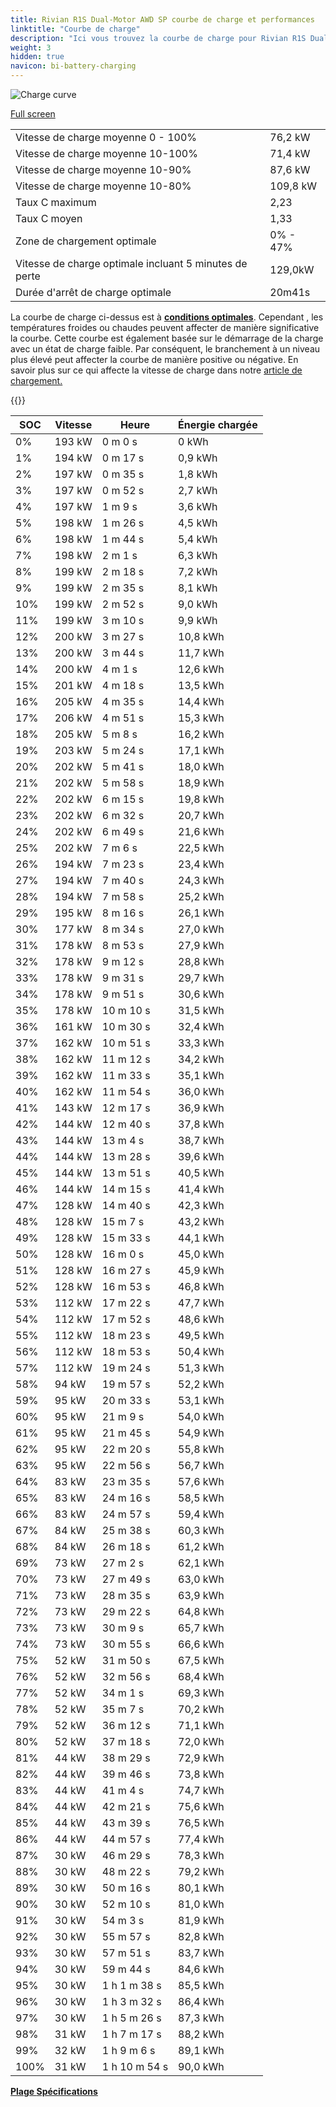 ```yaml
---
title: Rivian R1S Dual-Motor AWD SP courbe de charge et performances
linktitle: "Courbe de charge"
description: "Ici vous trouvez la courbe de charge pour Rivian R1S Dual-Motor AWD SP."
weight: 3
hidden: true
navicon: bi-battery-charging
---
```

<!-- markdownlint-disable MD033 -->
<img src="/images/models/rivian/r1/r1s_dual-motor_awd_sp/chargingcurve.svg" alt="Charge curve" class="img-fluid">

[Full screen](/images/models/rivian/r1/r1s_dual-motor_awd_sp/chargingcurve.svg)


<table class="table table-striped border">
<tbody>
<tr>
<td>Vitesse de charge moyenne 0 - 100%</td><td>76,2 kW</td>
</tr>
<tr>
<td>Vitesse de charge moyenne 10-100%</td><td>71,4 kW</td>
</tr>
<tr>
<td>Vitesse de charge moyenne 10-90%</td><td>87,6 kW</td>
</tr>
<tr>
<td>Vitesse de charge moyenne 10-80%</td><td>109,8 kW</td>
</tr>
<tr>
<td>Taux C maximum</td><td>2,23</td>
</tr>
<tr>
<td>Taux C moyen</td><td>1,33</td>
</tr>
<tr>
<td>Zone de chargement optimale</td><td>0% - 47%</td>
</tr>
<tr>
<td>Vitesse de charge optimale incluant 5 minutes de perte</td><td>129,0kW</td>
</tr>
<tr>
<td>Durée d'arrêt de charge optimale</td><td>20m41s</td>
</tr>
</tbody>
</table>


La courbe de charge ci-dessus est à **[conditions optimales](../../../../../technology/battery/charging/#temperature)**. Cependant , les températures froides ou chaudes peuvent affecter de manière significative la courbe. Cette courbe est également basée sur le démarrage de la charge avec un état de charge faible. Par conséquent, le branchement à un niveau plus élevé peut affecter la courbe de manière positive ou négative. En savoir plus sur ce qui affecte la vitesse de charge dans notre [article de chargement.](../../../../../technology/battery/charging/)


{{<evkxdisplayaddarticle />}}
<table class="table table-striped border">
<thead>
<tr><th>SOC</th><th>Vitesse</th><th>Heure</th><th>Énergie chargée</th></tr>
</thead>
<tbody>
<tr>
<td>0%</td><td>193 kW</td><td> 0 m 0 s </td><td>0 kWh </td>
</tr>
<tr>
<td>1%</td><td>194 kW</td><td> 0 m 17 s </td><td>0,9 kWh </td>
</tr>
<tr>
<td>2%</td><td>197 kW</td><td> 0 m 35 s </td><td>1,8 kWh </td>
</tr>
<tr>
<td>3%</td><td>197 kW</td><td> 0 m 52 s </td><td>2,7 kWh </td>
</tr>
<tr>
<td>4%</td><td>197 kW</td><td> 1 m 9 s </td><td>3,6 kWh </td>
</tr>
<tr>
<td>5%</td><td>198 kW</td><td> 1 m 26 s </td><td>4,5 kWh </td>
</tr>
<tr>
<td>6%</td><td>198 kW</td><td> 1 m 44 s </td><td>5,4 kWh </td>
</tr>
<tr>
<td>7%</td><td>198 kW</td><td> 2 m 1 s </td><td>6,3 kWh </td>
</tr>
<tr>
<td>8%</td><td>199 kW</td><td> 2 m 18 s </td><td>7,2 kWh </td>
</tr>
<tr>
<td>9%</td><td>199 kW</td><td> 2 m 35 s </td><td>8,1 kWh </td>
</tr>
<tr>
<td>10%</td><td>199 kW</td><td> 2 m 52 s </td><td>9,0 kWh </td>
</tr>
<tr>
<td>11%</td><td>199 kW</td><td> 3 m 10 s </td><td>9,9 kWh </td>
</tr>
<tr>
<td>12%</td><td>200 kW</td><td> 3 m 27 s </td><td>10,8 kWh </td>
</tr>
<tr>
<td>13%</td><td>200 kW</td><td> 3 m 44 s </td><td>11,7 kWh </td>
</tr>
<tr>
<td>14%</td><td>200 kW</td><td> 4 m 1 s </td><td>12,6 kWh </td>
</tr>
<tr>
<td>15%</td><td>201 kW</td><td> 4 m 18 s </td><td>13,5 kWh </td>
</tr>
<tr>
<td>16%</td><td>205 kW</td><td> 4 m 35 s </td><td>14,4 kWh </td>
</tr>
<tr>
<td>17%</td><td>206 kW</td><td> 4 m 51 s </td><td>15,3 kWh </td>
</tr>
<tr>
<td>18%</td><td>205 kW</td><td> 5 m 8 s </td><td>16,2 kWh </td>
</tr>
<tr>
<td>19%</td><td>203 kW</td><td> 5 m 24 s </td><td>17,1 kWh </td>
</tr>
<tr>
<td>20%</td><td>202 kW</td><td> 5 m 41 s </td><td>18,0 kWh </td>
</tr>
<tr>
<td>21%</td><td>202 kW</td><td> 5 m 58 s </td><td>18,9 kWh </td>
</tr>
<tr>
<td>22%</td><td>202 kW</td><td> 6 m 15 s </td><td>19,8 kWh </td>
</tr>
<tr>
<td>23%</td><td>202 kW</td><td> 6 m 32 s </td><td>20,7 kWh </td>
</tr>
<tr>
<td>24%</td><td>202 kW</td><td> 6 m 49 s </td><td>21,6 kWh </td>
</tr>
<tr>
<td>25%</td><td>202 kW</td><td> 7 m 6 s </td><td>22,5 kWh </td>
</tr>
<tr>
<td>26%</td><td>194 kW</td><td> 7 m 23 s </td><td>23,4 kWh </td>
</tr>
<tr>
<td>27%</td><td>194 kW</td><td> 7 m 40 s </td><td>24,3 kWh </td>
</tr>
<tr>
<td>28%</td><td>194 kW</td><td> 7 m 58 s </td><td>25,2 kWh </td>
</tr>
<tr>
<td>29%</td><td>195 kW</td><td> 8 m 16 s </td><td>26,1 kWh </td>
</tr>
<tr>
<td>30%</td><td>177 kW</td><td> 8 m 34 s </td><td>27,0 kWh </td>
</tr>
<tr>
<td>31%</td><td>178 kW</td><td> 8 m 53 s </td><td>27,9 kWh </td>
</tr>
<tr>
<td>32%</td><td>178 kW</td><td> 9 m 12 s </td><td>28,8 kWh </td>
</tr>
<tr>
<td>33%</td><td>178 kW</td><td> 9 m 31 s </td><td>29,7 kWh </td>
</tr>
<tr>
<td>34%</td><td>178 kW</td><td> 9 m 51 s </td><td>30,6 kWh </td>
</tr>
<tr>
<td>35%</td><td>178 kW</td><td> 10 m 10 s </td><td>31,5 kWh </td>
</tr>
<tr>
<td>36%</td><td>161 kW</td><td> 10 m 30 s </td><td>32,4 kWh </td>
</tr>
<tr>
<td>37%</td><td>162 kW</td><td> 10 m 51 s </td><td>33,3 kWh </td>
</tr>
<tr>
<td>38%</td><td>162 kW</td><td> 11 m 12 s </td><td>34,2 kWh </td>
</tr>
<tr>
<td>39%</td><td>162 kW</td><td> 11 m 33 s </td><td>35,1 kWh </td>
</tr>
<tr>
<td>40%</td><td>162 kW</td><td> 11 m 54 s </td><td>36,0 kWh </td>
</tr>
<tr>
<td>41%</td><td>143 kW</td><td> 12 m 17 s </td><td>36,9 kWh </td>
</tr>
<tr>
<td>42%</td><td>144 kW</td><td> 12 m 40 s </td><td>37,8 kWh </td>
</tr>
<tr>
<td>43%</td><td>144 kW</td><td> 13 m 4 s </td><td>38,7 kWh </td>
</tr>
<tr>
<td>44%</td><td>144 kW</td><td> 13 m 28 s </td><td>39,6 kWh </td>
</tr>
<tr>
<td>45%</td><td>144 kW</td><td> 13 m 51 s </td><td>40,5 kWh </td>
</tr>
<tr>
<td>46%</td><td>144 kW</td><td> 14 m 15 s </td><td>41,4 kWh </td>
</tr>
<tr>
<td>47%</td><td>128 kW</td><td> 14 m 40 s </td><td>42,3 kWh </td>
</tr>
<tr>
<td>48%</td><td>128 kW</td><td> 15 m 7 s </td><td>43,2 kWh </td>
</tr>
<tr>
<td>49%</td><td>128 kW</td><td> 15 m 33 s </td><td>44,1 kWh </td>
</tr>
<tr>
<td>50%</td><td>128 kW</td><td> 16 m 0 s </td><td>45,0 kWh </td>
</tr>
<tr>
<td>51%</td><td>128 kW</td><td> 16 m 27 s </td><td>45,9 kWh </td>
</tr>
<tr>
<td>52%</td><td>128 kW</td><td> 16 m 53 s </td><td>46,8 kWh </td>
</tr>
<tr>
<td>53%</td><td>112 kW</td><td> 17 m 22 s </td><td>47,7 kWh </td>
</tr>
<tr>
<td>54%</td><td>112 kW</td><td> 17 m 52 s </td><td>48,6 kWh </td>
</tr>
<tr>
<td>55%</td><td>112 kW</td><td> 18 m 23 s </td><td>49,5 kWh </td>
</tr>
<tr>
<td>56%</td><td>112 kW</td><td> 18 m 53 s </td><td>50,4 kWh </td>
</tr>
<tr>
<td>57%</td><td>112 kW</td><td> 19 m 24 s </td><td>51,3 kWh </td>
</tr>
<tr>
<td>58%</td><td>94 kW</td><td> 19 m 57 s </td><td>52,2 kWh </td>
</tr>
<tr>
<td>59%</td><td>95 kW</td><td> 20 m 33 s </td><td>53,1 kWh </td>
</tr>
<tr>
<td>60%</td><td>95 kW</td><td> 21 m 9 s </td><td>54,0 kWh </td>
</tr>
<tr>
<td>61%</td><td>95 kW</td><td> 21 m 45 s </td><td>54,9 kWh </td>
</tr>
<tr>
<td>62%</td><td>95 kW</td><td> 22 m 20 s </td><td>55,8 kWh </td>
</tr>
<tr>
<td>63%</td><td>95 kW</td><td> 22 m 56 s </td><td>56,7 kWh </td>
</tr>
<tr>
<td>64%</td><td>83 kW</td><td> 23 m 35 s </td><td>57,6 kWh </td>
</tr>
<tr>
<td>65%</td><td>83 kW</td><td> 24 m 16 s </td><td>58,5 kWh </td>
</tr>
<tr>
<td>66%</td><td>83 kW</td><td> 24 m 57 s </td><td>59,4 kWh </td>
</tr>
<tr>
<td>67%</td><td>84 kW</td><td> 25 m 38 s </td><td>60,3 kWh </td>
</tr>
<tr>
<td>68%</td><td>84 kW</td><td> 26 m 18 s </td><td>61,2 kWh </td>
</tr>
<tr>
<td>69%</td><td>73 kW</td><td> 27 m 2 s </td><td>62,1 kWh </td>
</tr>
<tr>
<td>70%</td><td>73 kW</td><td> 27 m 49 s </td><td>63,0 kWh </td>
</tr>
<tr>
<td>71%</td><td>73 kW</td><td> 28 m 35 s </td><td>63,9 kWh </td>
</tr>
<tr>
<td>72%</td><td>73 kW</td><td> 29 m 22 s </td><td>64,8 kWh </td>
</tr>
<tr>
<td>73%</td><td>73 kW</td><td> 30 m 9 s </td><td>65,7 kWh </td>
</tr>
<tr>
<td>74%</td><td>73 kW</td><td> 30 m 55 s </td><td>66,6 kWh </td>
</tr>
<tr>
<td>75%</td><td>52 kW</td><td> 31 m 50 s </td><td>67,5 kWh </td>
</tr>
<tr>
<td>76%</td><td>52 kW</td><td> 32 m 56 s </td><td>68,4 kWh </td>
</tr>
<tr>
<td>77%</td><td>52 kW</td><td> 34 m 1 s </td><td>69,3 kWh </td>
</tr>
<tr>
<td>78%</td><td>52 kW</td><td> 35 m 7 s </td><td>70,2 kWh </td>
</tr>
<tr>
<td>79%</td><td>52 kW</td><td> 36 m 12 s </td><td>71,1 kWh </td>
</tr>
<tr>
<td>80%</td><td>52 kW</td><td> 37 m 18 s </td><td>72,0 kWh </td>
</tr>
<tr>
<td>81%</td><td>44 kW</td><td> 38 m 29 s </td><td>72,9 kWh </td>
</tr>
<tr>
<td>82%</td><td>44 kW</td><td> 39 m 46 s </td><td>73,8 kWh </td>
</tr>
<tr>
<td>83%</td><td>44 kW</td><td> 41 m 4 s </td><td>74,7 kWh </td>
</tr>
<tr>
<td>84%</td><td>44 kW</td><td> 42 m 21 s </td><td>75,6 kWh </td>
</tr>
<tr>
<td>85%</td><td>44 kW</td><td> 43 m 39 s </td><td>76,5 kWh </td>
</tr>
<tr>
<td>86%</td><td>44 kW</td><td> 44 m 57 s </td><td>77,4 kWh </td>
</tr>
<tr>
<td>87%</td><td>30 kW</td><td> 46 m 29 s </td><td>78,3 kWh </td>
</tr>
<tr>
<td>88%</td><td>30 kW</td><td> 48 m 22 s </td><td>79,2 kWh </td>
</tr>
<tr>
<td>89%</td><td>30 kW</td><td> 50 m 16 s </td><td>80,1 kWh </td>
</tr>
<tr>
<td>90%</td><td>30 kW</td><td> 52 m 10 s </td><td>81,0 kWh </td>
</tr>
<tr>
<td>91%</td><td>30 kW</td><td> 54 m 3 s </td><td>81,9 kWh </td>
</tr>
<tr>
<td>92%</td><td>30 kW</td><td> 55 m 57 s </td><td>82,8 kWh </td>
</tr>
<tr>
<td>93%</td><td>30 kW</td><td> 57 m 51 s </td><td>83,7 kWh </td>
</tr>
<tr>
<td>94%</td><td>30 kW</td><td> 59 m 44 s </td><td>84,6 kWh </td>
</tr>
<tr>
<td>95%</td><td>30 kW</td><td>1 h 1 m 38 s </td><td>85,5 kWh </td>
</tr>
<tr>
<td>96%</td><td>30 kW</td><td>1 h 3 m 32 s </td><td>86,4 kWh </td>
</tr>
<tr>
<td>97%</td><td>30 kW</td><td>1 h 5 m 26 s </td><td>87,3 kWh </td>
</tr>
<tr>
<td>98%</td><td>31 kW</td><td>1 h 7 m 17 s </td><td>88,2 kWh </td>
</tr>
<tr>
<td>99%</td><td>32 kW</td><td>1 h 9 m 6 s </td><td>89,1 kWh </td>
</tr>
<tr>
<td>100%</td><td>31 kW</td><td>1 h 10 m 54 s </td><td>90,0 kWh </td>
</tr>
</tbody>
</table>

<div class="mt-3 mb-3">
<a href="../rangeandconsumption/" class="text-decoration-none text-black">
<strong><i class="bi-arrow-left"></i> Plage </strong>
</a>
<a href="../specifications/" class="text-decoration-none text-black float-end">
<strong>Spécifications <i class="bi-arrow-right"></i></strong>
</a>
</div>
